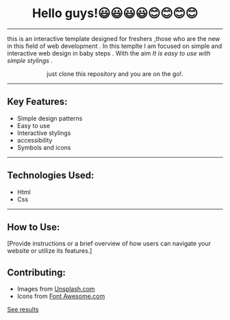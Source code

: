   <h1 align="center">Hello guys!😃😃😃😃😊😊😊😊</h1>
  <hr>
        <p>this is an interactive template designed for freshers ,those who are the new in this field of web development . 
        In this templte I am focused on simple and interactive web design in baby steps . With the aim <em>It is easy to 
        use with simple stylings </em>. </p>
        <p align="center">just clone this repository and you are on the go!.</p>
        <hr>
    <section>
        <h2>Key Features:</h2>
        <ul>
            <li>Simple design patterns</li>
            <li>Easy to use </li>
            <li>Interactive stylings </li>
          <li>accessibility</li>
          <li>Symbols and icons</li>
        </ul>
    </section>
    <hr>
    <section>
        <h2>Technologies Used:</h2>
        <ul>
            <li>Html</li>
            <li>Css</li>
        </ul>
    </section>
    <hr>
    <section>
        <h2>How to Use:</h2>
        <p>[Provide instructions or a brief overview of how users can navigate your website or utilize its features.]</p>
    </section>
    <section>
        <h2>Contributing:</h2>
      <ul>
        <li>Images from <a href="https://unsplash.com/s/photos/programmer">Unsplash.com</a></li>
        <li>Icons from <a href="https://fontawesome.com/">Font Awesome.com</a></li>
      </ul>
    </section>
    <p><a href="https://ecommerce-template-1.netlify.app/">See results</a></p>
